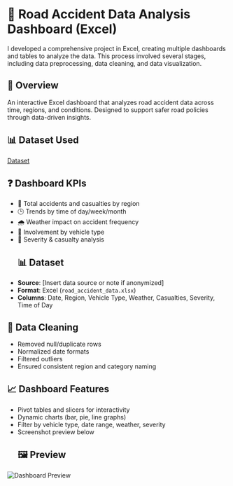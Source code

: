 # 🚧 Road Accident Data Analysis Dashboard (Excel)
I developed a comprehensive project in Excel, creating multiple dashboards and tables to analyze the data. This process involved several stages, including data preprocessing, data cleaning, and data visualization.
## 📌 Overview
An interactive Excel dashboard that analyzes road accident data across time, regions, and conditions. Designed to support safer road policies through data-driven insights.
## 📊 Dataset Used
 <a href="https://github.com/digafem/Data-Analysis-Dashboard/blob/main/Data%20Analysis%20Road%20Accident.xlsx)">Dataset</a>

## ❓ Dashboard KPIs
- 🔢 Total accidents and casualties by region
- 🕒 Trends by time of day/week/month
- 🌧️ Weather impact on accident frequency
- 🚗 Involvement by vehicle type
- 👥 Severity & casualty analysis
  ## 📊 Dataset
- **Source**: [Insert data source or note if anonymized]
- **Format**: Excel (`road_accident_data.xlsx`)
- **Columns**: Date, Region, Vehicle Type, Weather, Casualties, Severity, Time of Day
## 🧼 Data Cleaning
- Removed null/duplicate rows
- Normalized date formats
- Filtered outliers
- Ensured consistent region and category naming

## 📈 Dashboard Features
- Pivot tables and slicers for interactivity
- Dynamic charts (bar, pie, line graphs)
- Filter by vehicle type, date range, weather, severity
- Screenshot preview below
  ## 🖼️ Preview
![Dashboard Preview](images/dashboard_preview.png)
 

